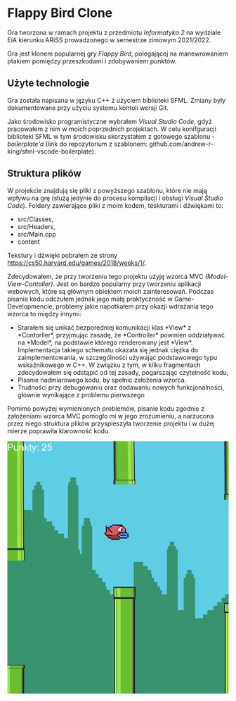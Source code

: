# Flappy Bird Clone

Gra tworzona w ramach projektu z przedmiotu *Informatyka 2* na wydziale EiA kierunku ARiSS prowadzonego w semestrze zimowym 2021/2022.

Gra jest klonem popularnej gry *Flappy Bird*, polegającej na manewrowaniem ptakiem pomiędzy przeszkodami i zdobywaniem punktów. 

## Użyte technologie

Gra została napisana w języku C++ z użyciem biblioteki SFML. Zmiany były dokumentowane przy użyciu systemu kontoli wersji Git. 

Jako środowisko programistyczne wybrałem *Visual Studio Code*, gdyż pracowałem z nim w moich poprzednich projektach. W celu konifguracji biblioteki SFML w tym środowisku skorzystałem z gotowego szablonu - *boilerplate'a* (link do repozytorium z szablonem: github.com/andrew-r-king/sfml-vscode-boilerplate). 

## Struktura plików

W projekcie znajdują się pliki z powyższego szablonu, które nie mają wpływu na grę (służą jedynie do procesu kompilacji i obsługi *Visual Studio Code*). Foldery zawierające pliki z moim kodem, teskturami i dźwiękami to:

- src/Classes,
- src/Headers,
- src/Main.cpp
- content

Tekstury i dźwięki pobrałem ze strony https://cs50.harvard.edu/games/2018/weeks/1/.

Zdecydowałem, że przy tworzeniu tego projektu użyję wzorca MVC *(Model-View-Contoller)*. Jest on bardzo popularny przy tworzeniu aplikacji webowych, które są głównym obiektem moich zainteresowań.
Podczas pisania kodu odczułem jednak jego małą praktyczność w Game-Developmencie, problemy jakie napotkałem przy okazji wdrażania tego wzorca to między innymi:
<ul>
  <li>Starałem się unikać bezporedniej komunikacji klas *View* z *Contorller*, przyjmując zasadę, że *Controller* powinien oddziaływać na *Model*, na podstawie którego renderowany jest *View*. Implementacja takiego schematu okazała się jednak ciężka do zaimplementowania, w szczególności używając podstawowego typu wskaźnikowego w C++. W związku z tym, w kilku fragmentach zdecydowałem się odstąpić od tej zasady, pogarszając czytelność kodu, </li>
  <li>Pisanie nadmiarowego kodu, by spełnic założenia wzorca.</li>
  <li>Trudności przy debugowaniu oraz dodawaniu nowych funkcjonalności, głównie wynikające z problemu pierwszego</li>
</ul>
Pomimo powyżej wymienionych problemów, pisanie kodu zgodnie z założeniami wzorca MVC pomogło mi w jego zrozumieniu, a narzucona przez niego struktura plików przyspieszyła tworzenie projektu i w dużej mierze poprawiła klarowność kodu.

![](.\screens\scr1.png)
